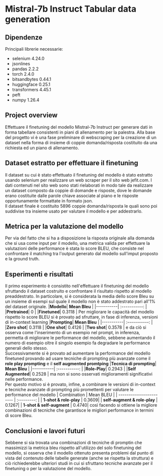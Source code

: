 # Mistral-7b Instruct Tabular data generation
## Dipendenze
Principali librerie necessarie:
* selenium 4.24.0
* jsonlines
* pandas 2.2.2
* torch 2.4.0
* bitsandbytes 0.44.1
* huggingface 0.25.1
* transformers 4.45.1
* peft
* numpy 1.26.4

## Project overview
Effettuare il finetuning del modello Mistral-7b Instruct per generare dati in forma tabellare consistenti in piani di allenamento per la palestra. 
Alla base del progetto vi è una fase preliminare di webscraping per la creazione di un dataset nella forma di insieme di coppie domanda/risposta costituito da una richiesta ed un piano di allenamento.

## Dataset estratto per effettuare il finetuning
Il dataset su cui è stato effettuato il finetuning del modello è stato estratto usando selenium per realizzare un web scraper per il sito web jefit.com. 
I dati contenuti nel sito web sono stati rielaborati in modo tale da realizzare un dataset composto da coppie di domande e risposte, dove le domande erano costituite dalle parole chiave associate al piano e le risposte opportunamente formattate in formato json. \
Il dataset finale è costituito 5896 coppie domanda/risposta le quali sono poi suddivise tra insieme usato per valutare il modello e per addestrarlo.

## Metrica per la valutazione del modello
Per via del fatto che si ha a disposizione la risposta originale alla domanda che si usa come input per il modello, una metrica valida per effettuare la valutazioni delle performance è stata lo score BLEU, che consiste nel confrontare il matching tra l'output generato dal modello sull'imput proposto e la ground truth.

## Esperimenti e risultati
Il primo esperimento è consistito nell'effettuare il finetuning del modello sfruttando il dataset costruito e confrontare il risultato rispetto al modello preaddestrato.
In particolare, si è considerata la media dello score Bleu su un insieme di esempi sul quale il modello non è stato addestrato pari all'1% del dataset originale.
|**Modello**| **Mean Bleu** |
|-----------| :-----------: |
|**Pretrained**| 0 |
|**Finetuned**| 0.3118 |
Per migliorare le capacità del modello rispetto lo score BLEU si è provato ad sfruttare, in fase di inferenza, versioni di in-context learning
|**Prompting**| **Mean Bleu** |
|-----------| :-----------: |
|**Zero shot**| 0.3118 |
|**One shot**| 0.4126 |
|**Two shot**| 0.3578 |
e da ciò si osserva come l'inserimento di un esempio nel prompt, in inferenza, permetta di migliorare le performance del modello, sebbene aumentando il numero di esempio oltre il singolo esempio fa degradare le performance generali dello stesso.\
Successivamente si è provato ad aumentare la performance del modello finetuned provando ad usare tecniche di prompting più avanzate come il **role play prompting** e il **self augmented promtping** 
|**Tecnica di prompting**| **Mean Bleu** |
|-----------| :-----------: |
|**Role-Play**| 0.2943 |
|**Self Augmented**| 0.2528 |
ma non si sono osservati miglioramenti significativi nelle performance.\
Per questo motivo si è provato, infine, a combinare le versioni di in-context e tecniche avanzate di prompting più promettenti per valutare le performance del modello
| Combination              | Mean BLEU |
| ------------------------ | :---------: |
| **1-shot & role-play**      | 0.3609|
| **self-augment & role-play** | 0.1267|
| **1-shot & self-augment**    | 0.4740|
così facendo si ottiene la migliore combinazioni di tecniche che garantisce le migliori performance in termini di score Bleu.

## Conclusioni e lavori futuri
Sebbene si sia trovata una combinazioni di tecniche di promptin che massimizzi la metrica bleu rispetto all'utilizzo del solo finetuning del modello, si osserva che il modello ottenuto presenta problemi dal punto di vista del contenuto delle tabelle generate (anche se rispetta la struttura) e ciò richiederebbe ulteriori studi in cui si sfruttano tecniche avanzate per il finetuning o per la valutazione del modello.

